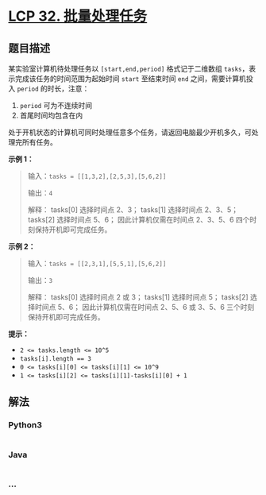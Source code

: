 # [LCP 32. 批量处理任务](https://leetcode-cn.com/problems/t3fKg1)

## 题目描述

<!-- 这里写题目描述 -->

某实验室计算机待处理任务以 `[start,end,period]` 格式记于二维数组 `tasks`，表示完成该任务的时间范围为起始时间 `start` 至结束时间 `end` 之间，需要计算机投入 `period` 的时长，注意：

1. `period` 可为不连续时间
2. 首尾时间均包含在内

处于开机状态的计算机可同时处理任意多个任务，请返回电脑最少开机多久，可处理完所有任务。

**示例 1：**

> 输入：`tasks = [[1,3,2],[2,5,3],[5,6,2]]`
>
> 输出：`4`
>
> 解释：
> tasks[0] 选择时间点 2、3；
> tasks[1] 选择时间点 2、3、5；
> tasks[2] 选择时间点 5、6；
> 因此计算机仅需在时间点 2、3、5、6 四个时刻保持开机即可完成任务。

**示例 2：**

> 输入：`tasks = [[2,3,1],[5,5,1],[5,6,2]]`
>
> 输出：`3`
>
> 解释：
> tasks[0] 选择时间点 2 或 3；
> tasks[1] 选择时间点 5；
> tasks[2] 选择时间点 5、6；
> 因此计算机仅需在时间点 2、5、6 或 3、5、6 三个时刻保持开机即可完成任务。

**提示：**

- `2 <= tasks.length <= 10^5`
- `tasks[i].length == 3`
- `0 <= tasks[i][0] <= tasks[i][1] <= 10^9`
- `1 <= tasks[i][2] <= tasks[i][1]-tasks[i][0] + 1`

## 解法

<!-- 这里可写通用的实现逻辑 -->

<!-- tabs:start -->

### **Python3**

<!-- 这里可写当前语言的特殊实现逻辑 -->

```python

```

### **Java**

<!-- 这里可写当前语言的特殊实现逻辑 -->

```java

```

### **...**

```

```

<!-- tabs:end -->
